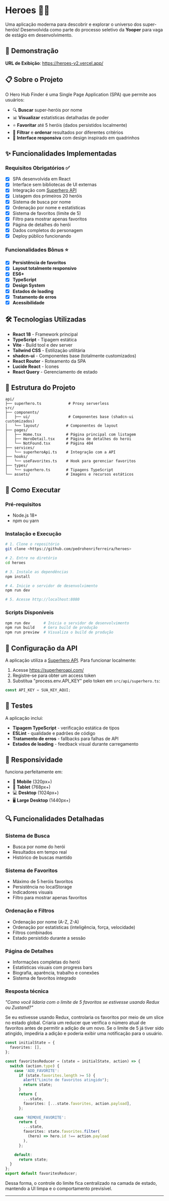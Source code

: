 # Heroes 🦸‍♂️

Uma aplicação moderna para descobrir e explorar o universo dos super-heróis! Desenvolvida como parte do processo seletivo da **Yooper** para vaga de estágio em desenvolvimento.

## 🚀 Demonstração

**URL de Exibição**: https://heroes-v2.vercel.app/

## 📋 Sobre o Projeto

O Hero Hub Finder é uma Single Page Application (SPA) que permite aos usuários:

- 🔍 **Buscar** super-heróis por nome
- 📊 **Visualizar** estatísticas detalhadas de poder
- ⭐ **Favoritar** até 5 heróis (dados persistidos localmente)
- 🎯 **Filtrar** e **ordenar** resultados por diferentes critérios
- 📱 **Interface responsiva** com design inspirado em quadrinhos

## ✨ Funcionalidades Implementadas

### Requisitos Obrigatórios ✅
- [x] SPA desenvolvida em React
- [x] Interface sem bibliotecas de UI externas 
- [x] Integração com [Superhero API](https://superheroapi.com/)
- [x] Listagem dos primeiros 20 heróis
- [x] Sistema de busca por nome
- [x] Ordenação por nome e estatísticas
- [x] Sistema de favoritos (limite de 5)
- [x] Filtro para mostrar apenas favoritos
- [x] Página de detalhes do herói
- [x] Dados completos do personagem
- [x] Deploy público funcionando

### Funcionalidades Bônus ⭐
- [x] **Persistência de favoritos** 
- [x] **Layout totalmente responsivo**
- [x] **ES6+** 
- [x] **TypeScript** 
- [x] **Design System** 
- [x] **Estados de loading** 
- [x] **Tratamento de erros** 
- [x] **Acessibilidade** 

## 🛠️ Tecnologias Utilizadas

- **React 18** - Framework principal
- **TypeScript** - Tipagem estática
- **Vite** - Build tool e dev server
- **Tailwind CSS** - Estilização utilitária
- **shadcn-ui** - Componentes base (totalmente customizados)
- **React Router** - Roteamento da SPA
- **Lucide React** - Ícones
- **React Query** - Gerenciamento de estado


## 📁 Estrutura do Projeto

```
api/
├── superhero.ts            # Proxy serverless
src/
├── components/
│   ├── ui/                 # Componentes base (shadcn-ui customizados)
│   └── layout/            # Componentes de layout
├── pages/
│   ├── Home.tsx           # Página principal com listagem
│   ├── HeroDetail.tsx     # Página de detalhes do herói
│   └── NotFound.tsx       # Página 404
├── services/
│   └── superheroApi.ts    # Integração com a API
├── hooks/
│   └── useFavorites.ts    # Hook para gerenciar favoritos
├── types/
│   └── superhero.ts       # Tipagens TypeScript
└── assets/                # Imagens e recursos estáticos
```

## 🚀 Como Executar

### Pré-requisitos
- Node.js 18+ 
- npm ou yarn

### Instalação e Execução

```bash
# 1. Clone o repositório
git clone <https://github.com/pedrohenriferreira/heroes>

# 2. Entre no diretório
cd heroes

# 3. Instale as dependências
npm install

# 4. Inicie o servidor de desenvolvimento
npm run dev

# 5. Acesse http://localhost:8080
```

### Scripts Disponíveis

```bash
npm run dev      # Inicia o servidor de desenvolvimento
npm run build    # Gera build de produção
npm run preview  # Visualiza o build de produção
```

## 🔧 Configuração da API

A aplicação utiliza a [Superhero API](https://superheroapi.com/). Para funcionar localmente:

1. Acesse https://superheroapi.com/
2. Registre-se para obter um access token
3. Substitua "process.env.API_KEY" pelo token em `src/api/superhero.ts`:

```typescript
const API_KEY = SUA_KEY_AQUI;
```

## 🧪 Testes

A aplicação inclui:

- **Tipagem TypeScript** - verificação estática de tipos
- **ESLint** - qualidade e padrões de código
- **Tratamento de erros** - fallbacks para falhas de API
- **Estados de loading** - feedback visual durante carregamento

## 📱 Responsividade

funciona perfeitamente em:

- 📱 **Mobile** (320px+)
- 📱 **Tablet** (768px+)
- 💻 **Desktop** (1024px+)
- 🖥️ **Large Desktop** (1440px+)

## 🔍 Funcionalidades Detalhadas

### Sistema de Busca
- Busca por nome do herói
- Resultados em tempo real
- Histórico de buscas mantido

### Sistema de Favoritos
- Máximo de 5 heróis favoritos
- Persistência no localStorage
- Indicadores visuais
- Filtro para mostrar apenas favoritos

### Ordenação e Filtros
- Ordenação por nome (A-Z, Z-A)
- Ordenação por estatísticas (inteligência, força, velocidade)
- Filtros combinados
- Estado persistido durante a sessão

### Página de Detalhes
- Informações completas do herói
- Estatísticas visuais com progress bars
- Biografia, aparência, trabalho e conexões
- Sistema de favoritos integrado

### Resposta técnica
*"Como você lidaria com o limite de 5 favoritos se estivesse usando Redux ou Zustand?"*

Se eu estivesse usando Redux, controlaria os favoritos por meio de um slice no estado global. Criaria um reducer que verifica o número atual de favoritos antes de permitir a adição de um novo. Se o limite de 5 já tiver sido atingido, impediria a adição e poderia exibir uma notificação para o usuário.

```ts
const initialState = {
  favorites: [],
};

const favoritesReducer = (state = initialState, action) => {
  switch (action.type) {
    case 'ADD_FAVORITE':
      if (state.favorites.length >= 5) {
        alert("Limite de favoritos atingido");
        return state;
      }
      return {
        ...state,
        favorites: [...state.favorites, action.payload],
      };

    case 'REMOVE_FAVORITE':
      return {
        ...state,
        favorites: state.favorites.filter(
          (hero) => hero.id !== action.payload
        ),
      };

    default:
      return state;
  }
};
export default favoritesReducer;
```
Dessa forma, o controle do limite fica centralizado na camada de estado, mantendo a UI limpa e o comportamento previsível.

---

